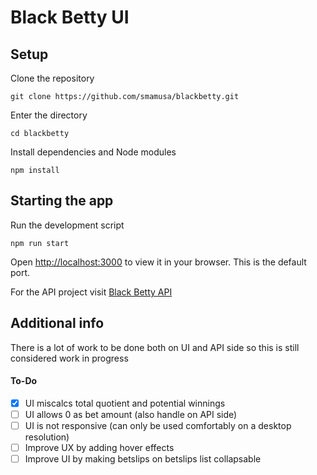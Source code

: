 # Black Betty UI

## Setup

Clone the repository

`git clone https://github.com/smamusa/blackbetty.git`

Enter the directory

`cd blackbetty`

Install dependencies and Node modules

`npm install`

## Starting the app

Run the development script

`npm run start`

Open [http://localhost:3000](http://localhost:3000) to view it in your browser. This is the default port.

For the API project visit [Black Betty API](https://github.com/smamusa/blackbetty-api)

## Additional info
There is a lot of work to be done both on UI and API side so this is still considered work in progress
#### To-Do
- [x] UI miscalcs total quotient and potential winnings
- [ ] UI allows 0 as bet amount (also handle on API side)
- [ ] UI is not responsive (can only be used comfortably on a desktop resolution)
- [ ] Improve UX by adding hover effects
- [ ] Improve UI by making betslips on betslips list collapsable
